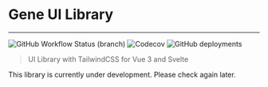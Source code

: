 # Gene UI Library

---

![GitHub Workflow Status (branch)](https://img.shields.io/github/workflow/status/exodes/gene-ui/Deploy/alpha?label=build@alpha) ![Codecov](https://img.shields.io/codecov/c/github/exodes/gene-ui?label=coverage@alpha) ![GitHub deployments](https://img.shields.io/github/deployments/exodes/gene-ui/github-pages?label=docs@alpha)

> UI Library with TailwindCSS for Vue 3 and Svelte

This library is currently under development. Please check again later.
